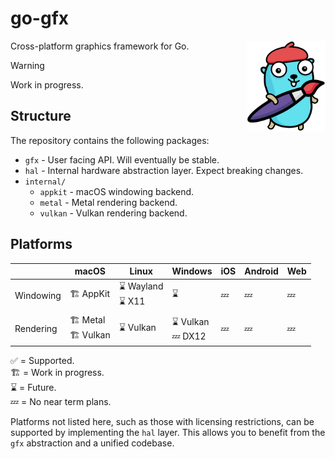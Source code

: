 # go-gfx

<img align="right" width="25%" src="mascot.png">
Cross-platform graphics framework for Go.

> [!WARNING]
> Work in progress.

## Structure

The repository contains the following packages:

- `gfx` - User facing API. Will eventually be stable.
- `hal` - Internal hardware abstraction layer. Expect breaking changes.
- `internal/`
    - `appkit` - macOS windowing backend.
    - `metal` - Metal rendering backend.
    - `vulkan` - Vulkan rendering backend.

## Platforms

|           | macOS                     | Linux                 | Windows                | iOS | Android | Web |
|-----------|---------------------------|-----------------------|------------------------|-----|---------|-----|
| Windowing | 🏗️ AppKit                | ⌛ Wayland </br> ⌛ X11 | ⌛                      | 💤  | 💤      | 💤  | 
| Rendering | 🏗️ Metal </br> 🏗 Vulkan | ⌛ Vulkan              | ⌛ Vulkan <br/> 💤 DX12 | 💤  | 💤      | 💤  | 

✅ = Supported.  
🏗️ = Work in progress.  
⌛ = Future.  
💤 = No near term plans.

Platforms not listed here, such as those with licensing restrictions, can be supported by implementing the `hal` layer.
This allows you to benefit from the `gfx` abstraction and a unified codebase.